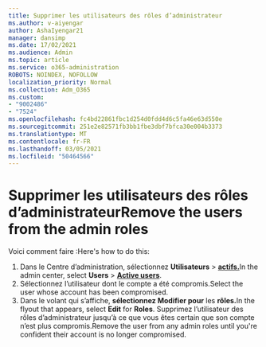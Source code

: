 ```yaml
---
title: Supprimer les utilisateurs des rôles d’administrateur
ms.author: v-aiyengar
author: AshaIyengar21
manager: dansimp
ms.date: 17/02/2021
ms.audience: Admin
ms.topic: article
ms.service: o365-administration
ROBOTS: NOINDEX, NOFOLLOW
localization_priority: Normal
ms.collection: Adm_O365
ms.custom:
- "9002486"
- "7524"
ms.openlocfilehash: fc4bd22861fbc1d254d0fdd4d6c5fa46e63d550e
ms.sourcegitcommit: 251e2e82571fb3bb1fbe3dbf7bfca30e004b3373
ms.translationtype: MT
ms.contentlocale: fr-FR
ms.lasthandoff: 03/05/2021
ms.locfileid: "50464566"
---
```

# <a name="remove-the-users-from-the-admin-roles"></a><span data-ttu-id="75807-102">Supprimer les utilisateurs des rôles d’administrateur</span><span class="sxs-lookup"><span data-stu-id="75807-102">Remove the users from the admin roles</span></span>

<span data-ttu-id="75807-103">Voici comment faire :</span><span class="sxs-lookup"><span data-stu-id="75807-103">Here's how to do this:</span></span>

1. <span data-ttu-id="75807-104">Dans le Centre d’administration, sélectionnez **Utilisateurs**  >  [**actifs.**](https://go.microsoft.com/fwlink/p/?linkid=834822)</span><span class="sxs-lookup"><span data-stu-id="75807-104">In the admin center, select **Users** > [**Active users**](https://go.microsoft.com/fwlink/p/?linkid=834822).</span></span>
1. <span data-ttu-id="75807-105">Sélectionnez l’utilisateur dont le compte a été compromis.</span><span class="sxs-lookup"><span data-stu-id="75807-105">Select the user whose account has been compromised.</span></span>
1. <span data-ttu-id="75807-106">Dans le volant qui s’affiche, **sélectionnez Modifier pour** les **rôles.**</span><span class="sxs-lookup"><span data-stu-id="75807-106">In the flyout that appears, select **Edit** for **Roles**.</span></span> <span data-ttu-id="75807-107">Supprimez l’utilisateur des rôles d’administrateur jusqu’à ce que vous êtes certain que son compte n’est plus compromis.</span><span class="sxs-lookup"><span data-stu-id="75807-107">Remove the user from any admin roles until you're confident their account is no longer compromised.</span></span>

